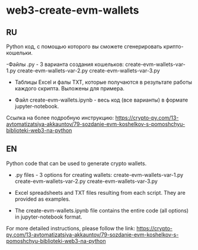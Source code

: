 # web3-create-evm-wallets

## RU
Python код, с помощью которого вы сможете сгенерировать крипто-кошельки.


-Файлы .py - 3 варианта создания кошельков:
  create-evm-wallets-var-1.py
  create-evm-wallets-var-2.py
  create-evm-wallets-var-3.py

- Таблицы Excel и фалы TXT, которые получаются в результате работы каждого скрипта. Выложены для примера.

- Файл create-evm-wallets.ipynb - весь код (все варианты) в формате jupyter-notebook.

Ссылка на более подробную инструкцию:
https://crypto-py.com/13-avtomatizatsiya-akkauntov/79-sozdanie-evm-koshelkov-s-pomoshchyu-biblioteki-web3-na-python

## EN
Python code that can be used to generate crypto wallets.

- .py files - 3 options for creating wallets:
  create-evm-wallets-var-1.py
  create-evm-wallets-var-2.py
  create-evm-wallets-var-3.py

- Excel spreadsheets and TXT files resulting from each script. They are provided as examples.

- The create-evm-wallets.ipynb file contains the entire code (all options) in jupyter-notebook format.

For more detailed instructions, please follow the link:
https://crypto-py.com/13-avtomatizatsiya-akkauntov/79-sozdanie-evm-koshelkov-s-pomoshchyu-biblioteki-web3-na-python
